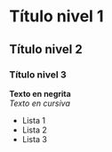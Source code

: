 # Título nivel 1
## Título nivel 2
### Título nivel 3

**Texto en negrita**  
*Texto en cursiva*  

- Lista 1
- Lista 2
- Lista 3
